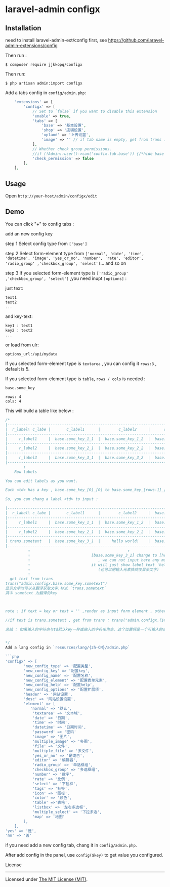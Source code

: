 # laravel-admin configx

## Installation

need to install laravel-admin-ext/config first, see https://github.com/laravel-admin-extensions/config

Then run :

```
$ composer require jjkkopq/configx
```

Then run:

```
$ php artisan admin:import configx
```

Add a tabs config in `config/admin.php`:

```php
    'extensions' => [
        'configx' => [
            // Set to `false` if you want to disable this extension
            'enable' => true,
            'tabs' => [
                'base' => '基本设置',
                'shop' => '店铺设置',
                'uplaod' => '上传设置',
                'image' => '' // if tab name is empty, get from trans : trans('admin.configx.tabs.image'); tab名称留空则从翻译中获取
            ],
            // Whether check group permissions. 
            //if (!Admin::user()->can('confix.tab.base')) {/*hide base tab*/ } .
            'check_permission' => false
        ],
    ],

```

## Usage

Open `http://your-host/admin/configx/edit`

## Demo

You can click "+" to config tabs :

add an new config key

step 1 Select config type from `['base']`

step 2 Select form-element type from `['normal', 'date', 'time', 'datetime', 'image', 'yes_or_no', 'number', 'rate', 'editor', 'radio_group' ,'checkbox_group', 'select']`... and so on

step 3 If you selected form-element type is `['radio_group' ,'checkbox_group', 'select']` ,you need inupt `[options]` :

just text:

```js
text1
text2
...
```

and key-text:

```js
key1 : text1
key2 : text2
...
```

or load from ulr:

`options_url:/api/mydata`

If you selected form-element type is `textarea` , you can config it `rows:3` , default is 5.

If you selected form-element type is `table`, `rows / cols` is needed :

`base.some_key`

```
rows: 4
cols: 4
```

This wiil build a table like below :

````php
/*
|-------------------------------------------------------------------------------------
|  r_label\ c_labe |       c_label1      |        c_label2     |      c_label3       |  ⬅Col labels
|-------------------------------------------------------------------------------------
|     r_label1     |  base.some_key_1_1  |  base.some_key_1_2  |  base.some_key_1_3  |
|-------------------------------------------------------------------------------------
|     r_label2     |  base.some_key_2_1  |  base.some_key_2_2  |  base.some_key_2_3  |
|-------------------------------------------------------------------------------------
|     r_label3     |  base.some_key_3_1  |  base.some_key_3_2  |  base.some_key_3_3  |
|-------------------------------------------------------------------------------------
        ↑
    Row labels

You can edit labels as you want.

Each <td> has a key , base.some_key_[0]_[0] to base.some_key_[rows-1]_[cols-1] . (from 0 to length -1 )

So, you can chang a label <td> to input :

|-------------------------------------------------------------------------------------
|  r_label\ c_labe |       c_label1      |        c_label2     |  base.some_key_0_3  |  ⬅ [c_label3] change to [base.some_key_0_3]
|-------------------------------------------------------------------------------------     , we can input here .
|     r_label1     |  base.some_key_1_1  |  base.some_key_1_2  |  base.some_key_1_3  |      (可以把label 换成输入元素)
|-------------------------------------------------------------------------------------
|     r_label2     |  base.some_key_2_1  |  base.some_key_2_2  |  base.some_key_2_3  |
|-------------------------------------------------------------------------------------
| trans.sometext   |  base.some_key_3_1  |     hello world!    |  base.some_key_3_3  |
|-------------------------------------------------------------------------------------
          ↑                                           ↑
          ↑                           [base.some_key_3_2] change to [hello world!]
          ↑                              , we can not input here any more ,
          ↑                           it wiil just show label text 'hello world!' .
          ↑                              (也可以把输入元素换成仅显示文字)
          ↑
  get text from trans
trans("admin.configx.base.some_key.sometext")
显示文字时可以从翻译获取文字,样式 `trans.sometext`
其中 sometext 为翻译的key



note : if text = key or text = '' ,render as input form element , otherwise just show the text you leave.

//if text is trans.sometext , get from trans : trans("admin.configx.{$tab}.{$tablekey}.{$sometext}")

总结 : 如果输入的字符串与td默认key一样或输入的字符串为空，这个位置将是一个可输入的表单元素，否则就显示原样你输入的字符串 .


*/
Add a lang config in `resources/lang/{zh-CN}/admin.php`

```php
'configx' => [
        'new_config_type' => '配置类型',
        'new_config_key' => '配置key',
        'new_config_name' => '配置名称',
        'new_config_element' => '配置表单元素',
        'new_config_help' => '配置help',
        'new_config_options' => '配置扩展项',
        'header' => '网站设置',
        'desc' => '网站设置设置',
        'element' => [
           'normal' => '默认',
            'textarea' => '文本域',
            'date' => '日期',
            'time' => '时间',
            'datetime' => '日期时间',
            'password' => '密码'
            'image' => '图片',
            'multiple_image' => '多图',
            'file' => '文件',
            'multiple_file' => '多文件',
            'yes_or_no' => '是或否',
            'editor' => '编辑器',
            'radio_group' => '单选框组',
            'checkbox_group' => '多选框组',
            'number' => '数字',
            'rate' => '比例',
            'select' => '下拉框',
            'tags' => '标签',
            'icon' => '图标',
            'color' => '颜色',
            'table' =>'表格',
            'listbox' => '左右多选框',
            'multiple_select' => '下拉多选',
            'map' => '地图'
        ],
    ],
'yes' => '是',
'no' => '否'
````

if you need add a new config tab, chang it in `config/admin.php`.

After add config in the panel, use `config($key)` to get value you configured.

License

---

Licensed under [The MIT License (MIT)](LICENSE).
